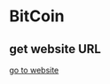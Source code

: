 # BitCoin
<h2>get website URL</h2>
<a href="https://mushfiqurrahman5250.github.io/BitCoin/public/index.html">go to website</a>